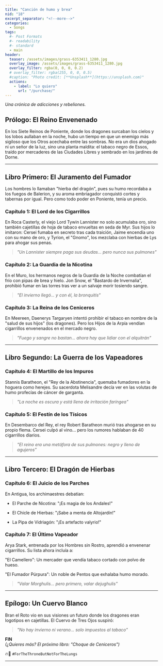 ```yaml
---
title: "Canción de humo y brea"
nid: "18"
excerpt_separator: "<!--more-->"
categories:
  - Songs
tags:
  #- Post Formats
  #- readability
  #- standard
  - main
header:
  teaser: /assets/images/grass-6353411_1280.jpg
  overlay_image: /assets/images/grass-6353411_1280.jpg
  overlay_filter: rgba(0, 0, 0, 0.2)
  # overlay_filter: rgba(255, 0, 0, 0.5)
  #caption: "Photo credit: [**Unsplash**](https://unsplash.com)"
  actions:
    - label: "Lo quiero"
      url: "/purchase/"
---
```


*Una crónica de adicciones y rebeliones.*  

<!--more--> 

## Prólogo: El Reino Envenenado  

En los Siete Reinos de Poniente, donde los dragones surcaban los cielos y los lobos aullaban en la noche, hubo un tiempo en que un enemigo más sigiloso que los Otros acechaba entre las sombras. No era un dios ahogado ni un señor de la luz, sino una planta maldita: el tabaco negro de Essos, traído por mercaderes de las Ciudades Libres y sembrado en los jardines de Dorne.

---

## Libro Primero: El Juramento del Fumador

Los hombres lo llamaban "hierba del dragón", pues su humo recordaba a los fuegos de Balerion, y su aroma embriagador conquistó cortes y tabernas por igual. Pero como todo poder en Poniente, tenía un precio.

### Capítulo 1: El Lord de los Cigarrillos  

En Roca Casterly, el viejo Lord Tywin Lannister no solo acumulaba oro, sino también cajetillas de hoja de tabaco envueltas en seda de Myr. Sus hijos lo imitaron: Cersei fumaba en secreto tras cada traición, Jaime encendía uno con su mano de oro, y Tyrion, el "Gnomo", los mezclaba con hierbas de Lys para ahogar sus penas.
> *"Un Lannister siempre paga sus deudas... pero nunca sus pulmones"*

### Capítulo 2: La Guardia de la Nicotina  

En el Muro, los hermanos negros de la Guardia de la Noche combatían el frío con pipas de brea y hielo. Jon Snow, el "Bastardo de Invernalia", prohibió fumar en las torres tras ver a un salvaje morir tosiendo sangre.
> *"El invierno llegó... y con él, la bronquitis"*  

### Capítulo 3: La Reina de los Ceniceros

En Meereen, Daenerys Targaryen intentó prohibir el tabaco en nombre de la "salud de sus hijos" (los dragones). Pero los Hijos de la Arpía vendían cigarrillos envenenados en el mercado negro.
> *"Fuego y sangre no bastan... ahora hay que lidiar con el alquitrán"*  

---

## Libro Segundo: La Guerra de los Vapeadores  

### Capítulo 4: El Martillo de los Impuros

Stannis Baratheon, el "Rey de la Abstinencia", quemaba fumadores en la hoguera como herejes. Su sacerdota Melisandre decía ver en las volutas de humo profecías de cáncer de garganta.
> *"La noche es oscura y está llena de irritación faríngea"*  

### Capítulo 5: El Festín de los Tísicos

En Desembarco del Rey, el rey Robert Baratheon murió tras ahogarse en su propio flema. Cersei culpó al vino... pero los rumores hablaban de 40 cigarrillos diarios.
> *"El reino era una metáfora de sus pulmones: negro y lleno de agujeros"*  

---

## Libro Tercero: El Dragón de Hierbas  

### Capítulo 6: El Juicio de los Parches  

En Antigua, los archimaestres debatían:

- El Parche de Nicotina: "¡Es magia de los Andales!"

- El Chicle de Hierbas: "¡Sabe a menta de Altojardín!"

- La Pipa de Vidriagón: "¡Es artefacto valyrio!"


### Capítulo 7: El Último Vapeador
Arya Stark, entrenada por los Hombres sin Rostro, aprendió a envenenar cigarrillos. Su lista ahora incluía a:

"El Camellero": Un mercader que vendía tabaco cortado con polvo de hueso.

"El Fumador Púrpura": Un noble de Pentos que exhalaba humo morado.

> *"Valar Morghulis... pero primero, valar dejughulis"*  

---

## Epílogo: Un Cuervo Blanco
Bran el Roto vio en sus visiones un futuro donde los dragones eran logotipos en cajetillas. El Cuervo de Tres Ojos suspiró:
> *"No hay invierno ni verano... solo impuestos al tabaco"*  

**FIN**  
*(¿Quieres más? El próximo libro: "Choque de Ceniceros")*  

🔥🚬 `#ForTheThroneButNotForTheLungs`  

---
